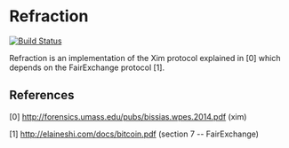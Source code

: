 # Refraction

[![Build Status](https://travis-ci.org/hudon/refraction-hs.svg?branch=hudon-travis)](https://travis-ci.org/hudon/refraction-hs)


Refraction is an implementation of the Xim protocol explained in [0] which depends on the FairExchange protocol [1].


## References


[0] http://forensics.umass.edu/pubs/bissias.wpes.2014.pdf (xim)

[1] http://elaineshi.com/docs/bitcoin.pdf (section 7 -- FairExchange)

